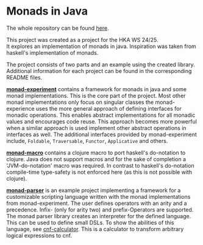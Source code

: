 # Monads in Java

The whole repository can be found [here](https://github.com/MaxiLambda/monad-experiment).

This project was created as a project for the HKA WS 24/25. <br/>
It explores an implementation of monads in java. Inspiration was taken from haskell's implementation of monads.

The project consists of two parts and an example using the created library. Additional information for each project can
be found in the corresponding README files.

**[monad-experiment](https://github.com/MaxiLambda/monad-experiment/blob/master/monad-experiment/README.md)** contains a
framework for monads in java and some monad
implementations. This is the core part of the project. Most other monad implementations only focus on singular classes
the monad-experience uses the more general approach of defining interfaces for monadic operations. This enables abstract
implementations for all monadic values and encourages code reuse. This approach becomes more powerful when a similar
approach is used implement other abstract operations in interfaces as well. The additional interfaces provided by
monad-experiment include, `Foldable`, `Traversable`, `Functor`, `Applicative` and others.

**[monad-macro](https://github.com/MaxiLambda/monad-experiment/blob/master/monad-macro/README.md)** contains a clojure
macro to port haskell's do-notation to clojure. Java does
not support macros and for the sake of completion a 'JVM-do-notation' macro was required. In contrast to haskell's
do-notation compile-time type-safety is not enforced here (as this is not possible with clojure).

**[monad-parser](https://github.com/MaxiLambda/monad-experiment/blob/master/monad-parser/README.md)** is an example
project implementing a framework for a customizable scripting
language written with the monad implementations from monad-experiment. The user defines operators with an arity and
a precedence. Infix- (only for arity two) and prefix-Operators are supported. The monad parser library creates an
interpreter for the defined language. This can be used to define small DSLs. To show the abilities of this language, see
[cnf-calculator](https://github.com/MaxiLambda/cnf-calculator/blob/master/README.md). This is a calculator to transform
arbitrary logical expressions to cnf.
